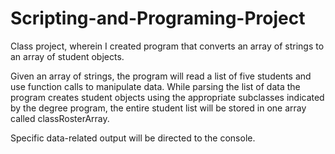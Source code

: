 # Scripting-and-Programing-Project
Class project, wherein I created program that converts an array of strings to an array of student objects. 

Given an array of strings, the program will read a list of five students and use function calls to manipulate data. 
While parsing the list of data the program creates student objects using the appropriate subclasses indicated by the degree program, the entire student list
will be stored in one array called classRosterArray. 

Specific data-related output will be directed to the console.

